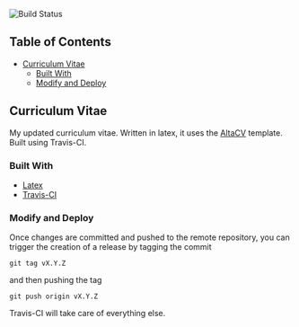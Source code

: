<!-- PROJECT SHIELDS -->
![Build Status](https://github.com/marcodenisi/cv/workflows/Build%20CV/badge.svg)

<!-- TABLE OF CONTENTS -->
## Table of Contents

* [Curriculum Vitae](#curriculum-vitae)
  * [Built With](#built-with)
  * [Modify and Deploy](#modify-and-deploy)

<!-- ABOUT THE PROJECT -->
## Curriculum Vitae
My updated curriculum vitae. Written in latex, it uses the [AltaCV](https://github.com/liantze/AltaCV) template. Built using Travis-CI.

### Built With
* [Latex](https://www.latex-project.org/)
* [Travis-CI](https://travis-ci.org/)

### Modify and Deploy
Once changes are committed and pushed to the remote repository, you can trigger the creation of a release by tagging the commit 

`git tag vX.Y.Z`

and then pushing the tag

`git push origin vX.Y.Z`

Travis-CI will take care of everything else. 